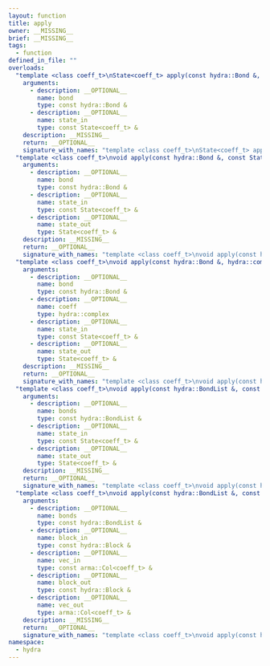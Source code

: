 ```yaml
---
layout: function
title: apply
owner: __MISSING__
brief: __MISSING__
tags:
  - function
defined_in_file: ""
overloads:
  "template <class coeff_t>\nState<coeff_t> apply(const hydra::Bond &, const State<coeff_t> &)":
    arguments:
      - description: __OPTIONAL__
        name: bond
        type: const hydra::Bond &
      - description: __OPTIONAL__
        name: state_in
        type: const State<coeff_t> &
    description: __MISSING__
    return: __OPTIONAL__
    signature_with_names: "template <class coeff_t>\nState<coeff_t> apply(const hydra::Bond & bond, const State<coeff_t> & state_in)"
  "template <class coeff_t>\nvoid apply(const hydra::Bond &, const State<coeff_t> &, State<coeff_t> &)":
    arguments:
      - description: __OPTIONAL__
        name: bond
        type: const hydra::Bond &
      - description: __OPTIONAL__
        name: state_in
        type: const State<coeff_t> &
      - description: __OPTIONAL__
        name: state_out
        type: State<coeff_t> &
    description: __MISSING__
    return: __OPTIONAL__
    signature_with_names: "template <class coeff_t>\nvoid apply(const hydra::Bond & bond, const State<coeff_t> & state_in, State<coeff_t> & state_out)"
  "template <class coeff_t>\nvoid apply(const hydra::Bond &, hydra::complex, const State<coeff_t> &, State<coeff_t> &)":
    arguments:
      - description: __OPTIONAL__
        name: bond
        type: const hydra::Bond &
      - description: __OPTIONAL__
        name: coeff
        type: hydra::complex
      - description: __OPTIONAL__
        name: state_in
        type: const State<coeff_t> &
      - description: __OPTIONAL__
        name: state_out
        type: State<coeff_t> &
    description: __MISSING__
    return: __OPTIONAL__
    signature_with_names: "template <class coeff_t>\nvoid apply(const hydra::Bond & bond, hydra::complex coeff, const State<coeff_t> & state_in, State<coeff_t> & state_out)"
  "template <class coeff_t>\nvoid apply(const hydra::BondList &, const State<coeff_t> &, State<coeff_t> &)":
    arguments:
      - description: __OPTIONAL__
        name: bonds
        type: const hydra::BondList &
      - description: __OPTIONAL__
        name: state_in
        type: const State<coeff_t> &
      - description: __OPTIONAL__
        name: state_out
        type: State<coeff_t> &
    description: __MISSING__
    return: __OPTIONAL__
    signature_with_names: "template <class coeff_t>\nvoid apply(const hydra::BondList & bonds, const State<coeff_t> & state_in, State<coeff_t> & state_out)"
  "template <class coeff_t>\nvoid apply(const hydra::BondList &, const hydra::Block &, const arma::Col<coeff_t> &, const hydra::Block &, arma::Col<coeff_t> &)":
    arguments:
      - description: __OPTIONAL__
        name: bonds
        type: const hydra::BondList &
      - description: __OPTIONAL__
        name: block_in
        type: const hydra::Block &
      - description: __OPTIONAL__
        name: vec_in
        type: const arma::Col<coeff_t> &
      - description: __OPTIONAL__
        name: block_out
        type: const hydra::Block &
      - description: __OPTIONAL__
        name: vec_out
        type: arma::Col<coeff_t> &
    description: __MISSING__
    return: __OPTIONAL__
    signature_with_names: "template <class coeff_t>\nvoid apply(const hydra::BondList & bonds, const hydra::Block & block_in, const arma::Col<coeff_t> & vec_in, const hydra::Block & block_out, arma::Col<coeff_t> & vec_out)"
namespace:
  - hydra
---
```

